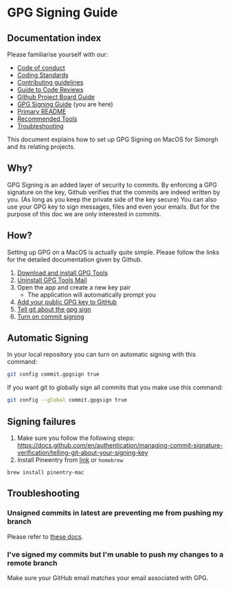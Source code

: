 # GPG Signing Guide

## Documentation index

Please familiarise yourself with our:

- [Code of conduct](https://github.com/bbc/simorgh/blob/latest/.github/CODE_OF_CONDUCT.md)
- [Coding Standards](https://github.com/bbc/simorgh/blob/latest/docs/Coding-Standards/README.md)
- [Contributing guidelines](https://github.com/bbc/simorgh/blob/latest/CONTRIBUTING.md)
- [Guide to Code Reviews](https://github.com/bbc/simorgh/blob/latest/docs/Code-Reviews.md)
- [Github Project Board Guide](https://github.com/bbc/simorgh/blob/latest/docs/Project-Board-Guide.md)
- [GPG Signing Guide](docs/GPG-Signing-Guide.md) (you are here)
- [Primary README](https://github.com/bbc/simorgh/blob/latest/README.md)
- [Recommended Tools](https://github.com/bbc/simorgh/blob/latest/docs/Recommended-Tools.md)
- [Troubleshooting](https://github.com/bbc/simorgh/blob/latest/docs/Troubleshooting.md)

This document explains how to set up GPG Signing on MacOS for Simorgh and its relating projects.

## Why?

GPG Signing is an added layer of security to commits. By enforcing a GPG signature on the key, Github verifies that the commits are indeed written by you. (As long as you keep the private side of the key secure)
You can also use your GPG key to sign messages, files and even your emails. But for the purpose of this doc we are only interested in commits.

## How?

Setting up GPG on a MacOS is actually quite simple. Please follow the links for the detailed documentation given by Github.

1. [Download and install GPG Tools](https://gpgtools.org/)
2. [Uninstall GPG Tools Mail](https://gpgtools.tenderapp.com/kb/faq/uninstall-gpg-suite#2-uninstall-gpgmail)
3. Open the app and create a new key pair
   - The application will automatically prompt you
4. [Add your public GPG key to GitHub](https://docs.github.com/en/authentication/managing-commit-signature-verification/adding-a-gpg-key-to-your-github-account)
5. [Tell git about the gpg sign](https://docs.github.com/en/authentication/managing-commit-signature-verification/telling-git-about-your-signing-key)
6. [Turn on commit signing](https://docs.github.com/en/authentication/managing-commit-signature-verification/signing-commits)

## Automatic Signing

In your local repository you can turn on automatic signing with this command:

```sh
git config commit.gpgsign true
```

If you want git to globally sign all commits that you make use this command:

```sh
git config --global commit.gpgsign true
```

## Signing failures

1. Make sure you follow the following steps: https://docs.github.com/en/authentication/managing-commit-signature-verification/telling-git-about-your-signing-key
2. Install Pineentry from [link](https://www.gnupg.org/related_software/pinentry/index.en.html) or `homebrew`

```
brew install pinentry-mac
```

## Troubleshooting

### Unsigned commits in latest are preventing me from pushing my branch

Please refer to [these docs](https://github.com/bbc/simorgh/blob/latest/docs/Troubleshooting.md#unsigned-commits-in-latest-are-preventing-me-from-pushing-my-branch).

### I've signed my commits but I'm unable to push my changes to a remote branch

Make sure your GitHub email matches your email associated with GPG.

